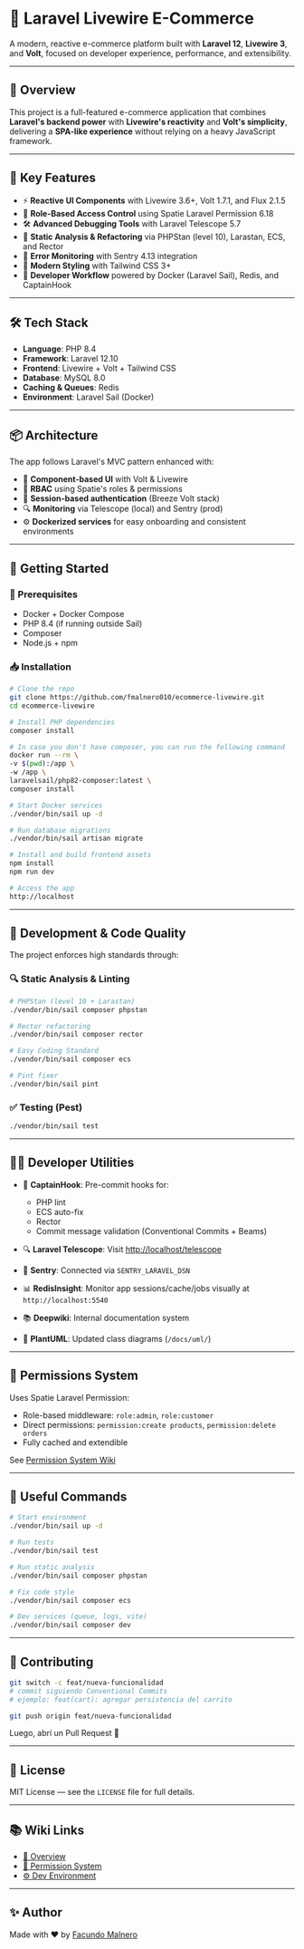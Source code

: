 # 🛒 Laravel Livewire E-Commerce

A modern, reactive e-commerce platform built with **Laravel 12**, **Livewire 3**, and **Volt**, focused on developer experience, performance, and extensibility.

---

## 🚀 Overview

This project is a full-featured e-commerce application that combines **Laravel's backend power** with **Livewire's reactivity** and **Volt's simplicity**, delivering a **SPA-like experience** without relying on a heavy JavaScript framework.

---

## 🧩 Key Features

* ⚡ **Reactive UI Components** with Livewire 3.6+, Volt 1.7.1, and Flux 2.1.5
* 🔐 **Role-Based Access Control** using Spatie Laravel Permission 6.18
* 🛠️ **Advanced Debugging Tools** with Laravel Telescope 5.7
* 🧪 **Static Analysis & Refactoring** via PHPStan (level 10), Larastan, ECS, and Rector
* 🎯 **Error Monitoring** with Sentry 4.13 integration
* 🎨 **Modern Styling** with Tailwind CSS 3+
* 🧰 **Developer Workflow** powered by Docker (Laravel Sail), Redis, and CaptainHook

---

## 🛠️ Tech Stack

* **Language**: PHP 8.4
* **Framework**: Laravel 12.10
* **Frontend**: Livewire + Volt + Tailwind CSS
* **Database**: MySQL 8.0
* **Caching & Queues**: Redis
* **Environment**: Laravel Sail (Docker)

---

## 📦 Architecture

The app follows Laravel's MVC pattern enhanced with:

* 🧱 **Component-based UI** with Volt & Livewire
* 🔐 **RBAC** using Spatie's roles & permissions
* 🧠 **Session-based authentication** (Breeze Volt stack)
* 🔍 **Monitoring** via Telescope (local) and Sentry (prod)
* ⚙️ **Dockerized services** for easy onboarding and consistent environments

---

## 🚀 Getting Started

### 🔧 Prerequisites

* Docker + Docker Compose
* PHP 8.4 (if running outside Sail)
* Composer
* Node.js + npm

### 📥 Installation

```bash
# Clone the repo
git clone https://github.com/fmalnero010/ecommerce-livewire.git
cd ecommerce-livewire

# Install PHP dependencies
composer install

# In case you don't have composer, you can run the following command
docker run --rm \
-v $(pwd):/app \
-w /app \
laravelsail/php82-composer:latest \
composer install

# Start Docker services
./vendor/bin/sail up -d

# Run database migrations
./vendor/bin/sail artisan migrate

# Install and build frontend assets
npm install
npm run dev

# Access the app
http://localhost
```

---

## 🧪 Development & Code Quality

The project enforces high standards through:

### 🔍 Static Analysis & Linting

```bash
# PHPStan (level 10 + Larastan)
./vendor/bin/sail composer phpstan

# Rector refactoring
./vendor/bin/sail composer rector

# Easy Coding Standard
./vendor/bin/sail composer ecs

# Pint fixer
./vendor/bin/sail pint
```

### ✅ Testing (Pest)

```bash
./vendor/bin/sail test
```

---

## 🧑‍💻 Developer Utilities

* 🔄 **CaptainHook**: Pre-commit hooks for:

    * PHP lint
    * ECS auto-fix
    * Rector
    * Commit message validation (Conventional Commits + Beams)

* 🔍 **Laravel Telescope**: Visit [http://localhost/telescope](http://localhost/telescope)

* 📡 **Sentry**: Connected via `SENTRY_LARAVEL_DSN`

* 📊 **RedisInsight**: Monitor app sessions/cache/jobs visually at `http://localhost:5540`

* 📚 **Deepwiki**: Internal documentation system

* 🧠 **PlantUML**: Updated class diagrams (`/docs/uml/`)

---

## 👮 Permissions System

Uses Spatie Laravel Permission:

* Role-based middleware: `role:admin`, `role:customer`
* Direct permissions: `permission:create products`, `permission:delete orders`
* Fully cached and extendible

See [Permission System Wiki](/wiki/fmalnero010/ecommerce-livewire#4)

---

## 🧪 Useful Commands

```bash
# Start environment
./vendor/bin/sail up -d

# Run tests
./vendor/bin/sail test

# Run static analysis
./vendor/bin/sail composer phpstan

# Fix code style
./vendor/bin/sail composer ecs

# Dev services (queue, logs, vite)
./vendor/bin/sail composer dev
```

---

## 🤝 Contributing

```bash
git switch -c feat/nueva-funcionalidad
# commit siguiendo Conventional Commits
# ejemplo: feat(cart): agregar persistencia del carrito

git push origin feat/nueva-funcionalidad
```

Luego, abrí un Pull Request 🚀

---

## 📄 License

MIT License — see the `LICENSE` file for full details.

---

## 📚 Wiki Links

* [🧭 Overview](https://github.com/fmalnero010/ecommerce-livewire/wiki#overview)
* [🔐 Permission System](https://github.com/fmalnero010/ecommerce-livewire/wiki#permission-system)
* [⚙️ Dev Environment](https://github.com/fmalnero010/ecommerce-livewire/wiki#development-environment)

---

## ✨ Author

Made with ❤️ by [Facundo Malnero](https://github.com/fmalnero010)
